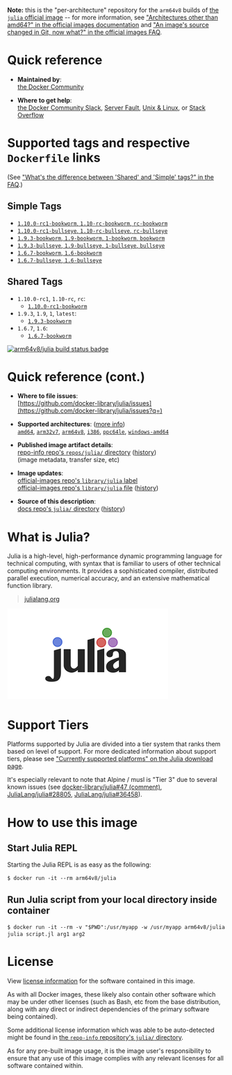 <!--

********************************************************************************

WARNING:

    DO NOT EDIT "julia/README.md"

    IT IS AUTO-GENERATED

    (from the other files in "julia/" combined with a set of templates)

********************************************************************************

-->

**Note:** this is the "per-architecture" repository for the `arm64v8` builds of [the `julia` official image](https://hub.docker.com/_/julia) -- for more information, see ["Architectures other than amd64?" in the official images documentation](https://github.com/docker-library/official-images#architectures-other-than-amd64) and ["An image's source changed in Git, now what?" in the official images FAQ](https://github.com/docker-library/faq#an-images-source-changed-in-git-now-what).

# Quick reference

-	**Maintained by**:  
	[the Docker Community](https://github.com/docker-library/julia)

-	**Where to get help**:  
	[the Docker Community Slack](https://dockr.ly/comm-slack), [Server Fault](https://serverfault.com/help/on-topic), [Unix & Linux](https://unix.stackexchange.com/help/on-topic), or [Stack Overflow](https://stackoverflow.com/help/on-topic)

# Supported tags and respective `Dockerfile` links

(See ["What's the difference between 'Shared' and 'Simple' tags?" in the FAQ](https://github.com/docker-library/faq#whats-the-difference-between-shared-and-simple-tags).)

## Simple Tags

-	[`1.10.0-rc1-bookworm`, `1.10-rc-bookworm`, `rc-bookworm`](https://github.com/docker-library/julia/blob/9e6b1ddf368d41e5d8c4f146bd1f4580b771018a/1.10-rc/bookworm/Dockerfile)
-	[`1.10.0-rc1-bullseye`, `1.10-rc-bullseye`, `rc-bullseye`](https://github.com/docker-library/julia/blob/9e6b1ddf368d41e5d8c4f146bd1f4580b771018a/1.10-rc/bullseye/Dockerfile)
-	[`1.9.3-bookworm`, `1.9-bookworm`, `1-bookworm`, `bookworm`](https://github.com/docker-library/julia/blob/d50ed8b3f1ef3c76d9be2647c7151ab0a539d2a8/1.9/bookworm/Dockerfile)
-	[`1.9.3-bullseye`, `1.9-bullseye`, `1-bullseye`, `bullseye`](https://github.com/docker-library/julia/blob/d50ed8b3f1ef3c76d9be2647c7151ab0a539d2a8/1.9/bullseye/Dockerfile)
-	[`1.6.7-bookworm`, `1.6-bookworm`](https://github.com/docker-library/julia/blob/cf90acdd6a92c4e20c68312209e0764a96758d2c/1.6/bookworm/Dockerfile)
-	[`1.6.7-bullseye`, `1.6-bullseye`](https://github.com/docker-library/julia/blob/67a1817cca70fb1a601ecb38517c44e1e9982292/1.6/bullseye/Dockerfile)

## Shared Tags

-	`1.10.0-rc1`, `1.10-rc`, `rc`:
	-	[`1.10.0-rc1-bookworm`](https://github.com/docker-library/julia/blob/9e6b1ddf368d41e5d8c4f146bd1f4580b771018a/1.10-rc/bookworm/Dockerfile)
-	`1.9.3`, `1.9`, `1`, `latest`:
	-	[`1.9.3-bookworm`](https://github.com/docker-library/julia/blob/d50ed8b3f1ef3c76d9be2647c7151ab0a539d2a8/1.9/bookworm/Dockerfile)
-	`1.6.7`, `1.6`:
	-	[`1.6.7-bookworm`](https://github.com/docker-library/julia/blob/cf90acdd6a92c4e20c68312209e0764a96758d2c/1.6/bookworm/Dockerfile)

[![arm64v8/julia build status badge](https://img.shields.io/jenkins/s/https/doi-janky.infosiftr.net/job/multiarch/job/arm64v8/job/julia.svg?label=arm64v8/julia%20%20build%20job)](https://doi-janky.infosiftr.net/job/multiarch/job/arm64v8/job/julia/)

# Quick reference (cont.)

-	**Where to file issues**:  
	[https://github.com/docker-library/julia/issues](https://github.com/docker-library/julia/issues?q=)

-	**Supported architectures**: ([more info](https://github.com/docker-library/official-images#architectures-other-than-amd64))  
	[`amd64`](https://hub.docker.com/r/amd64/julia/), [`arm32v7`](https://hub.docker.com/r/arm32v7/julia/), [`arm64v8`](https://hub.docker.com/r/arm64v8/julia/), [`i386`](https://hub.docker.com/r/i386/julia/), [`ppc64le`](https://hub.docker.com/r/ppc64le/julia/), [`windows-amd64`](https://hub.docker.com/r/winamd64/julia/)

-	**Published image artifact details**:  
	[repo-info repo's `repos/julia/` directory](https://github.com/docker-library/repo-info/blob/master/repos/julia) ([history](https://github.com/docker-library/repo-info/commits/master/repos/julia))  
	(image metadata, transfer size, etc)

-	**Image updates**:  
	[official-images repo's `library/julia` label](https://github.com/docker-library/official-images/issues?q=label%3Alibrary%2Fjulia)  
	[official-images repo's `library/julia` file](https://github.com/docker-library/official-images/blob/master/library/julia) ([history](https://github.com/docker-library/official-images/commits/master/library/julia))

-	**Source of this description**:  
	[docs repo's `julia/` directory](https://github.com/docker-library/docs/tree/master/julia) ([history](https://github.com/docker-library/docs/commits/master/julia))

# What is Julia?

Julia is a high-level, high-performance dynamic programming language for technical computing, with syntax that is familiar to users of other technical computing environments. It provides a sophisticated compiler, distributed parallel execution, numerical accuracy, and an extensive mathematical function library.

> [julialang.org](http://julialang.org/)

![logo](https://raw.githubusercontent.com/docker-library/docs/520519ad7db3ea9fd5d3590e836c839a0ffd6f19/julia/logo.png)

# Support Tiers

Platforms supported by Julia are divided into a tier system that ranks them based on level of support. For more dedicated information about support tiers, please see ["Currently supported platforms" on the Julia download page](https://julialang.org/downloads/#currently_supported_platforms).

It's especially relevant to note that Alpine / musl is "Tier 3" due to several known issues (see [docker-library/julia#47 (comment)](https://github.com/docker-library/julia/pull/47#issuecomment-652661869), [JuliaLang/julia#28805](https://github.com/JuliaLang/julia/issues/28805), [JuliaLang/julia#36458](https://github.com/JuliaLang/julia/issues/36458)).

# How to use this image

## Start Julia REPL

Starting the Julia REPL is as easy as the following:

```console
$ docker run -it --rm arm64v8/julia
```

## Run Julia script from your local directory inside container

```console
$ docker run -it --rm -v "$PWD":/usr/myapp -w /usr/myapp arm64v8/julia julia script.jl arg1 arg2
```

# License

View [license information](http://julialang.org/) for the software contained in this image.

As with all Docker images, these likely also contain other software which may be under other licenses (such as Bash, etc from the base distribution, along with any direct or indirect dependencies of the primary software being contained).

Some additional license information which was able to be auto-detected might be found in [the `repo-info` repository's `julia/` directory](https://github.com/docker-library/repo-info/tree/master/repos/julia).

As for any pre-built image usage, it is the image user's responsibility to ensure that any use of this image complies with any relevant licenses for all software contained within.
